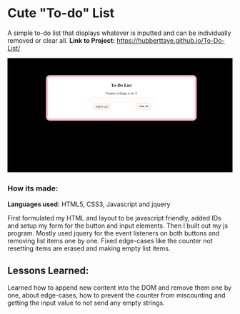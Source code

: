 # Cute "To-do" List

A simple to-do list that displays whatever is inputted and can be individually removed or clear all.
**Link to Project:** https://hubberttaye.github.io/To-Do-List/

![alt text](img/tdlscreen.png)

### How its made:

**Languages used:** HTML5, CSS3, Javascript and jquery

First formulated my HTML and layout to be javascript friendly, added IDs and setup my form for the button and input elements. Then I built out my js program. Mostly used jquery for the event listeners on both buttons and removing list items one by one. Fixed edge-cases like the counter not resetting items are erased and making empty list items.

## Lessons Learned:

Learned how to append new content into the DOM and remove them one by one, about edge-cases, how to prevent the counter from miscounting and getting the input value to not send any empty strings.
